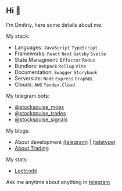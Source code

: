 ## Hi 👋

I'm Dmitriy, here some details about me:

My stack: 
- Languages: `JavaScript` `TypeScript`
- Frameworks: `React` `Next` `Gatsby` `Svelte`
- State Managment:  `Effector` `Redux` 
- Bundlers: `Webpack` `Rollup` `Vite`
- Documentation: `Swagger` `Storybook`
- Serverside: `Node` `Express` `GraphQL`
- Clouds: `AWS` `Yandex.Cloud`

My telegram bots:
- [@stockspulse_moex](https://t.me/stockspulse_moex)
- [@stockspulse_trades](https://t.me/stockspulse_trades)
- [@stockspulse_signals](https://t.me/stockspulse_signals)
 
My blogs:
 
- About development [(telegram)](https://t.me/dimaloper) | [(teletype)](https://teletype.in/@boost)
- [About Trading](https://teletype.in/@stockspulse)

My stats:
- [Leetcode](https://leetcode.com/toastyboost)

Ask me anytime about anything in [telegram](https://t.me/toastyboost)  
